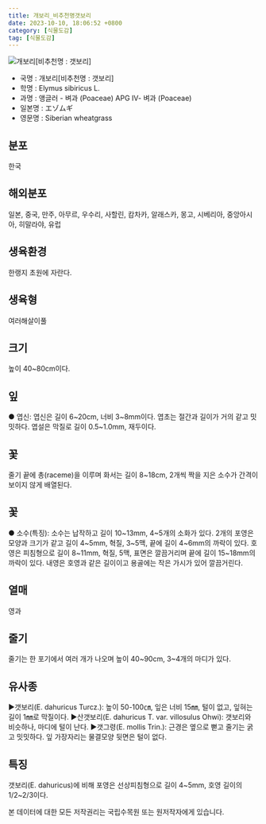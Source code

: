 ```yaml
---
title: 개보리_비추천명갯보리
date: 2023-10-10, 18:06:52 +0800
category: [식물도감]
tag: [식물도감]
---
```




![개보리[비추천명 : 갯보리]](http://www.nature.go.kr/fileUpload/plants/basic/Gramineae/Elymus/14444/1_th2.JPG)
- 국명 : 개보리[비추천명 : 갯보리]
- 학명 : Elymus sibiricus L.
- 과명 : 앵글러 - 벼과 (Poaceae) APG Ⅳ- 벼과 (Poaceae)
- 일본명 : エゾムギ
- 영문명 : Siberian wheatgrass


## 분포
한국
## 해외분포
일본, 중국, 만주, 아무르, 우수리, 사할린, 캄차카, 알래스카, 몽고, 시베리아, 중앙아시아, 히말라야, 유럽
## 생육환경
한랭지 초원에 자란다.
## 생육형
여러해살이풀
## 크기
높이 40~80cm이다.
## 잎
● 엽신: 엽신은 길이 6~20cm, 너비 3~8mm이다. 엽초는 절간과 길이가 거의 같고 밋밋하다. 엽설은 막질로 길이 0.5~1.0mm, 재두이다.
## 꽃
줄기 끝에 총(raceme)을 이루며 화서는 길이 8~18cm, 2개씩 짝을 지은 소수가 간격이 보이지 않게 배열된다.
## 꽃
● 소수(특징): 소수는 납작하고 길이 10~13mm, 4~5개의 소화가 있다. 2개의 포영은 모양과 크기가 같고 길이 4~5mm, 혁질, 3~5맥, 끝에 길이 4~6mm의 까락이 있다. 호영은 피침형으로 길이 8~11mm, 혁질, 5맥, 표면은 깔끔거리며 끝에 길이 15~18mm의 까락이 있다. 내영은 호영과 같은 길이이고 용골에는 작은 가시가 있어 깔끔거린다.
## 열매
영과
## 줄기
줄기는 한 포기에서 여러 개가 나오며 높이 40~90cm, 3~4개의 마디가 있다.
## 유사종
▶갯보리(E. dahuricus Turcz.): 높이 50-100㎝, 잎은 너비 15㎜, 털이 없고, 잎혀는 길이 1㎜로 막질이다. ▶산갯보리(E. dahuricus T. var. villosulus Ohwi): 갯보리와 비슷하나, 마디에 털이 난다. ▶갯그령(E. mollis Trin.): 근경은 옆으로 뻗고 줄기는 굵고 밋밋하다. 잎 가장자리는 물결모양 뒷면은 털이 없다.
## 특징
갯보리(E. dahuricus)에 비해 포영은 선상피침형으로 길이 4~5mm, 호영 길이의 1/2~2/3이다.






본 데이터에 대한 모든 저작권리는 국립수목원 또는 원저작자에게 있습니다.
